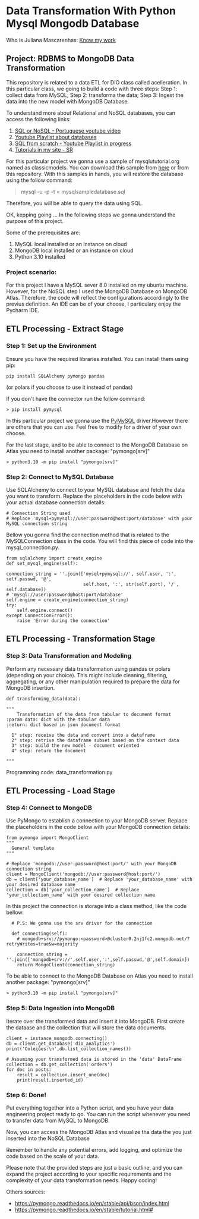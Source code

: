   # Data Transformation With Python Mysql Mongodb Database

  Who is Juliana Mascarenhas: [Know my work](https://linktr.ee/simplificandoredes)

## Project: RDBMS to MongoDB Data Transformation

This repository is related to a data ETL for DIO class called acelleration. In this particular class, we going to build a code with three steps: Step 1: collect data from MySQL; Step 2: transforma the data; Step 3: Ingest the data into the new model with MongoDB Database.

To understand more about Relational and NoSQL databases, you can access the following links:
1. [SQL or NoSQL - Portuguese youtube video](https://youtu.be/o8i2KZiIW4Y)
3. [Youtube Playlist about databases](https://youtube.com/playlist?list=PLigQ9zMmlIqK38m2kShipMoquEcasoWKZ)
4. [SQL from scratch - Youtube Playlist in progress](https://youtube.com/playlist?list=PLigQ9zMmlIqIc2xi1Sg902zCscNndIvDp)
5. [Tutorials in my site - SR](https://simplificandoredes.com/)

For this particular project we gonna use a sample of mysqlututorial.org named as classicmodels. You can download this sample from [here](https://www.mysqltutorial.org/mysql-sample-database.aspx) or from this repository. With this samples in hands, you will restore the database using the follow command:

  > mysql -u <user> -p -t < mysqlsampledatabase.sql

Therefore, you will be able to query the data using SQL.

OK, kepping going ... In the following steps we gonna understand the purpose of this project.

Some of the prerequisites are:
1. MySQL local installed or an instance on cloud
2. MongoDB local installed or an instance on cloud
3. Python 3.10 installed

### Project scenario:

For this project I have a MySQL sever 8.0 installed on my ubuntu machine. However, for the NoSQL step I used the MongoDB Database on MongoDB Atlas. Therefore, the code will reflect the configurations accordingly to the previus definition. An IDE can be of your choose, I particulary enjoy the Pycharm IDE.


## ETL Processing - Extract Stage

### Step 1: Set up the Environment

Ensure you have the required libraries installed. You can install them using pip:

    pip install SQLAlchemy pymongo pandas

(or polars if you choose to use it instead of pandas)

If you don't have the connector run the follow command:

    > pip install pymysql

In this particular project we gonna use the [PyMySQL](https://pypi.org/project/pymysql/) driver.However there are others that you can use. Feel free to modify for a driver of your own choose.

For the last stage, and to be able to connect to the MongoDB Database on Atlas you need to install another package: "pymongo[srv]"

    > python3.10 -m pip install "pymongo[srv]"

### Step 2: Connect to MySQL Database

Use SQLAlchemy to connect to your MySQL database and fetch the data you want to transform. Replace the placeholders in the code below with your actual database connection details:

    # Connection String used 
    # Replace 'mysql+pymysql://user:password@host:port/database' with your MySQL connection string

Bellow you gonna find the connection method that is related to the MySQLConnection class in the code. You will find this piece of code into the mysql_connection.py. 

    from sqlalchemy import create_engine
    def set_mysql_engine(self):

    connection_string = ''.join(['mysql+pymysql://', self.user, ':', self.passwd, '@',
                                 self.host, ':', str(self.port), '/', self.database])
    # 'mysql://user:password@host:port/database'
    self.engine = create_engine(connection_string)
    try:
        self.engine.connect()
    except ConnectionError():
        raise 'Error during the connection'

## ETL Processing - Transformation Stage

### Step 3: Data Transformation and Modeling

Perform any necessary data transformation using pandas or polars (depending on your choice). This might include cleaning, filtering, aggregating, or any other manipulation required to prepare the data for MongoDB insertion.

    def transforming_data(data):
    
    """
        Transformation of the data from tabular to document format
    :param data: dict with the tabular data
    :return: dict based in json document format

      1° step: receive the data and convert into a dataframe
      2° step: retrive the dataframe subset based on the context data
      3° step: build the new model - document oriented
      4° step: return the document
    
    """

Programming code: data_transformation.py

## ETL Processing - Load Stage

### Step 4: Connect to MongoDB

Use PyMongo to establish a connection to your MongoDB server. Replace the placeholders in the code below with your MongoDB connection details:

    from pymongo import MongoClient
    """
      General template
    """

    # Replace 'mongodb://user:password@host:port/' with your MongoDB connection string
    client = MongoClient('mongodb://user:password@host:port/')
    db = client['your_database_name']  # Replace 'your_database_name' with your desired database name
    collection = db['your_collection_name']  # Replace 'your_collection_name' with your desired collection name

In this project the connection is storage into a class method, like the code bellow:

      # P.S: We gonna use the srv driver for the connection

      def connecting(self):
        # mongodb+srv://pymongo:<password>@cluster0.2nj1fc2.mongodb.net/?retryWrites=true&w=majority
        
        connection_string = ''.join(['mongodb+srv://',self.user,':',self.passwd,'@',self.domain])
        return MongoClient(connection_string)

To be able to connect to the MongoDB Database on Atlas you need to install another package: "pymongo[srv]"

    > python3.10 -m pip install "pymongo[srv]"


### Step 5: Data Ingestion into MongoDB

Iterate over the transformed data and insert it into MongoDB. First create the dataase and the collection that will store the data documents.

    client = instance_mongodb.connecting()
    db = client.get_database('dio_analytics')
    print('Coleções:\n',db.list_collection_names())
    
    # Assuming your transformed data is stored in the 'data' DataFrame
    collection = db.get_collection('orders')
    for doc in posts:
        result = collection.insert_one(doc)
        print(result.inserted_id)
        
### Step 6: Done!

Put everything together into a Python script, and you have your data engineering project ready to go. You can run the script whenever you need to transfer data from MySQL to MongoDB. 

Now, you can access the MongoDB Atlas and visualize tha data the you just inserted into the NoSQL Database

Remember to handle any potential errors, add logging, and optimize the code based on the scale of your data.

Please note that the provided steps are just a basic outline, and you can expand the project according to your specific requirements and the complexity of your data transformation needs. Happy coding!

Others sources:
- https://pymongo.readthedocs.io/en/stable/api/bson/index.html
- https://pymongo.readthedocs.io/en/stable/tutorial.html#
